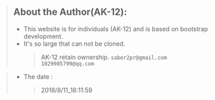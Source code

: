 > ## About the Author(AK-12):
> * This website is for individuals (AK-12) and is based on bootstrap development.
> * It's so large that can not be cloned.
>	> AK-12 retain ownership.
>	 `saber2pr@gmail.com`
>	 `1029985799@qq.com`

> * The date :
>	> 2018/8/11_18:11:59
